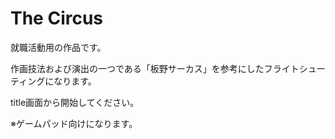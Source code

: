 # The Circus
  就職活動用の作品です。
  
  作画技法および演出の一つである「板野サーカス」を参考にしたフライトシューティングになります。
  
  title画面から開始してください。
  
  ※ゲームパッド向けになります。
